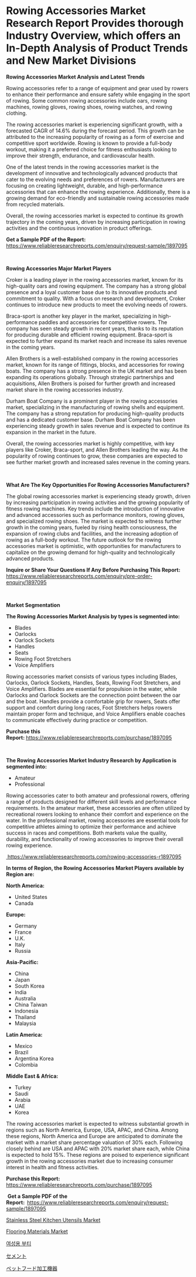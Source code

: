 <p><h1>Rowing Accessories Market Research Report Provides thorough Industry Overview, which offers an In-Depth Analysis of Product Trends and New Market Divisions</h1></p><p><strong>Rowing Accessories Market Analysis and Latest Trends</strong></p>
<p><p>Rowing accessories refer to a range of equipment and gear used by rowers to enhance their performance and ensure safety while engaging in the sport of rowing. Some common rowing accessories include oars, rowing machines, rowing gloves, rowing shoes, rowing watches, and rowing clothing.</p><p>The rowing accessories market is experiencing significant growth, with a forecasted CAGR of 14.6% during the forecast period. This growth can be attributed to the increasing popularity of rowing as a form of exercise and competitive sport worldwide. Rowing is known to provide a full-body workout, making it a preferred choice for fitness enthusiasts looking to improve their strength, endurance, and cardiovascular health.</p><p>One of the latest trends in the rowing accessories market is the development of innovative and technologically advanced products that cater to the evolving needs and preferences of rowers. Manufacturers are focusing on creating lightweight, durable, and high-performance accessories that can enhance the rowing experience. Additionally, there is a growing demand for eco-friendly and sustainable rowing accessories made from recycled materials.</p><p>Overall, the rowing accessories market is expected to continue its growth trajectory in the coming years, driven by increasing participation in rowing activities and the continuous innovation in product offerings.</p></p>
<p><strong>Get a Sample PDF of the Report:&nbsp;</strong> <a href="https://www.reliableresearchreports.com/enquiry/request-sample/1897095">https://www.reliableresearchreports.com/enquiry/request-sample/1897095</a></p>
<p>&nbsp;</p>
<p><strong>Rowing Accessories Major Market Players</strong></p>
<p><p>Croker is a leading player in the rowing accessories market, known for its high-quality oars and rowing equipment. The company has a strong global presence and a loyal customer base due to its innovative products and commitment to quality. With a focus on research and development, Croker continues to introduce new products to meet the evolving needs of rowers.</p><p>Braca-sport is another key player in the market, specializing in high-performance paddles and accessories for competitive rowers. The company has seen steady growth in recent years, thanks to its reputation for producing durable and efficient rowing equipment. Braca-sport is expected to further expand its market reach and increase its sales revenue in the coming years.</p><p>Allen Brothers is a well-established company in the rowing accessories market, known for its range of fittings, blocks, and accessories for rowing boats. The company has a strong presence in the UK market and has been expanding its operations globally. Through strategic partnerships and acquisitions, Allen Brothers is poised for further growth and increased market share in the rowing accessories industry.</p><p>Durham Boat Company is a prominent player in the rowing accessories market, specializing in the manufacturing of rowing shells and equipment. The company has a strong reputation for producing high-quality products and has a dedicated customer base. Durham Boat Company has been experiencing steady growth in sales revenue and is expected to continue its expansion in the market in the future.</p><p>Overall, the rowing accessories market is highly competitive, with key players like Croker, Braca-sport, and Allen Brothers leading the way. As the popularity of rowing continues to grow, these companies are expected to see further market growth and increased sales revenue in the coming years.</p></p>
<p>&nbsp;</p>
<p><strong>What Are The Key Opportunities For Rowing Accessories Manufacturers?</strong></p>
<p><p>The global rowing accessories market is experiencing steady growth, driven by increasing participation in rowing activities and the growing popularity of fitness rowing machines. Key trends include the introduction of innovative and advanced accessories such as performance monitors, rowing gloves, and specialized rowing shoes. The market is expected to witness further growth in the coming years, fueled by rising health consciousness, the expansion of rowing clubs and facilities, and the increasing adoption of rowing as a full-body workout. The future outlook for the rowing accessories market is optimistic, with opportunities for manufacturers to capitalize on the growing demand for high-quality and technologically advanced products.</p></p>
<p><strong>Inquire or Share Your Questions If Any Before Purchasing This Report:</strong> <a href="https://www.reliableresearchreports.com/enquiry/pre-order-enquiry/1897095">https://www.reliableresearchreports.com/enquiry/pre-order-enquiry/1897095</a></p>
<p>&nbsp;</p>
<p><strong>Market Segmentation</strong></p>
<p><strong>The Rowing Accessories Market Analysis by types is segmented into:</strong></p>
<p><ul><li>Blades</li><li>Oarlocks</li><li>Oarlock Sockets</li><li>Handles</li><li>Seats</li><li>Rowing Foot Stretchers</li><li>Voice Amplifiers</li></ul></p>
<p><p>Rowing accessories market consists of various types including Blades, Oarlocks, Oarlock Sockets, Handles, Seats, Rowing Foot Stretchers, and Voice Amplifiers. Blades are essential for propulsion in the water, while Oarlocks and Oarlock Sockets are the connection point between the oar and the boat. Handles provide a comfortable grip for rowers, Seats offer support and comfort during long races, Foot Stretchers helps rowers maintain proper form and technique, and Voice Amplifiers enable coaches to communicate effectively during practice or competition.</p></p>
<p><strong>Purchase this Report:&nbsp;</strong><a href="https://www.reliableresearchreports.com/purchase/1897095">https://www.reliableresearchreports.com/purchase/1897095</a></p>
<p>&nbsp;</p>
<p><strong>The Rowing Accessories Market Industry Research by Application is segmented into:</strong></p>
<p><ul><li>Amateur</li><li>Professional</li></ul></p>
<p><p>Rowing accessories cater to both amateur and professional rowers, offering a range of products designed for different skill levels and performance requirements. In the amateur market, these accessories are often utilized by recreational rowers looking to enhance their comfort and experience on the water. In the professional market, rowing accessories are essential tools for competitive athletes aiming to optimize their performance and achieve success in races and competitions. Both markets value the quality, durability, and functionality of rowing accessories to improve their overall rowing experience.</p></p>
<p><a href="https://www.reliableresearchreports.com/rowing-accessories-r1897095">&nbsp;https://www.reliableresearchreports.com/rowing-accessories-r1897095</a></p>
<p><strong>In terms of Region, the Rowing Accessories Market Players available by Region are:</strong></p>
<p>
    <p> <strong> North America: </strong>
        <ul>
            <li>United States</li>
            <li>Canada</li>
        </ul>
        </p> 
    <p> <strong> Europe: </strong>
        <ul>
            <li>Germany</li>
            <li>France</li>
            <li>U.K.</li>
            <li>Italy</li>
            <li>Russia</li>
        </ul>
        </p> 
    <p> <strong> Asia-Pacific: </strong>
        <ul>
            <li>China</li>
            <li>Japan</li>
            <li>South Korea</li>
            <li>India</li>
            <li>Australia</li>
            <li>China Taiwan</li>
            <li>Indonesia</li>
            <li>Thailand</li>
            <li>Malaysia</li>
        </ul>
        </p> 
    <p> <strong> Latin America: </strong>
        <ul>
            <li>Mexico</li>
            <li>Brazil</li>
            <li>Argentina Korea</li>
            <li>Colombia</li>
        </ul>
        </p> 
    <p> <strong> Middle East & Africa: </strong>
        <ul>
            <li>Turkey</li>
            <li>Saudi</li>
            <li>Arabia</li>
            <li>UAE</li>
            <li>Korea</li>
        </ul>
    </p>
    </p>
<p><p>The rowing accessories market is expected to witness substantial growth in regions such as North America, Europe, USA, APAC, and China. Among these regions, North America and Europe are anticipated to dominate the market with a market share percentage valuation of 30% each. Following closely behind are USA and APAC with 20% market share each, while China is expected to hold 15%. These regions are poised to experience significant growth in the rowing accessories market due to increasing consumer interest in health and fitness activities.</p></p>
<p><strong>Purchase this Report: </strong><a href="https://www.reliableresearchreports.com/purchase/1897095">https://www.reliableresearchreports.com/purchase/1897095</a></p>
<p>&nbsp;<strong>Get a Sample PDF of the Report:&nbsp;&nbsp;</strong><a href="https://www.reliableresearchreports.com/enquiry/request-sample/1897095">https://www.reliableresearchreports.com/enquiry/request-sample/1897095</a></p>
<p><strong></strong></p>
<p><p><a href="https://github.com/ChiragRp1/Market-Research-Report-List-4/blob/main/stainless-steel-kitchen-utensils-market.md">Stainless Steel Kitchen Utensils Market</a></p><p><a href="https://issuu.com/reportprime-2/docs/flooring-materials-market-size-2030.pptx">Flooring Materials Market</a></p><p><a href="https://github.com/akzkkws047661437/Market-Research-Report-List-1/blob/main/469816032796.md">여성용 부티</a></p><p><a href="https://medium.com/@rebekaanderson14/%E3%82%BB%E3%83%A1%E3%83%B3%E3%83%88%E5%B8%82%E5%A0%B4%E3%81%AE%E3%83%A1%E3%83%88%E3%83%AA%E3%82%AF%E3%82%B9%E3%81%AE%E3%83%87%E3%82%B3%E3%83%BC%E3%83%87%E3%82%A3%E3%83%B3%E3%82%B0-%E5%B8%82%E5%A0%B4%E3%82%B7%E3%82%A7%E3%82%A2-%E3%83%88%E3%83%AC%E3%83%B3%E3%83%89-%E6%88%90%E9%95%B7%E3%83%91%E3%82%BF%E3%83%BC%E3%83%B3-e1afae3d51f9">セメント</a></p><p><a href="https://github.com/lrlmopnhwd79300/Market-Research-Report-List-1/blob/main/412587535791.md">ペットフード加工機器</a></p></p>
